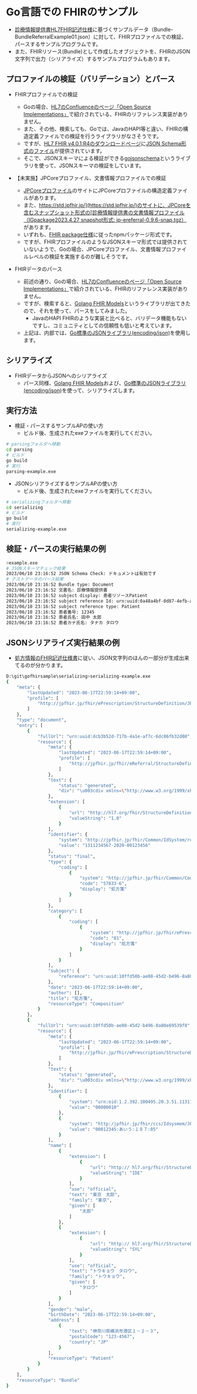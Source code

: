 # Go言語での FHIRのサンプル

- [診療情報提供書HL7FHIR記述仕様](https://std.jpfhir.jp/)に基づくサンプルデータ（Bundle-BundleReferralExample01.json）に対して、FHIRプロファイルでの検証、パースするサンプルプログラムです。
- また、FHIRリソース(Bundle)として作成したオブジェクトを、FHIRのJSON文字列で出力（シリアライズ）するサンプルプログラムもあります。
## プロファイルの検証（バリデーション）とパース
- FHIRプロファイルでの検証
    - Goの場合、[HL7のConfluenceのページ「Open Source Implementations」](https://confluence.hl7.org/display/FHIR/Open+Source+Implementations)で紹介されている、FHIRのリファレンス実装がありません。
    - また、その他、検索しても、Goでは、JavaのHAPI等と違い、FHIRの構造定義ファイルでの検証を行うライブラリがなさそうです。
    - ですが、[HL7 FHIR v4.0.1:R4のダウンロードページ](https://hl7.org/fhir/R4/downloads.html)に[JSON Schema形式のファイル](https://hl7.org/fhir/R4/fhir.schema.json.zip)が提供されています。        
    - そこで、JSONスキーマによる検証ができる[gojsonschema](https://github.com/xeipuuv/gojsonschema)というライブラリを使って、JSONスキーマの検証をしています。
- 【未実施】JPCoreプロファイル、文書情報プロファイルでの検証
    - [JPCoreプロファイル](https://jpfhir.jp/fhir/core/)のサイトにJPCoreプロファイルの構造定義ファイルがあります。
    - また、[https://std.jpfhir.jp/](https://std.jpfhir.jp/)のサイトに、JPCoreを含むスナップショット形式の[診療情報提供書の文書情報プロファイル（IGpackage2023.4.27 snapshot形式: jp-ereferral-0.9.6-snap.tgz）](https://jpfhir.jp/fhir/eReferral/jp-ereferral-0.9.7-snap.tgz)があります。 
    - いずれも、[FHIR package仕様](https://registry.fhir.org/learn)に従ったnpmパッケージ形式です。    
    - ですが、FHIRプロファイルのようなJSONスキーマ形式では提供されていないようで、Goの場合、JPCoreプロファイル、文書情報プロファイルレベルの検証を実施するのが難しそうです。

- FHIRデータのパース
    - 前述の通り、Goの場合、[HL7のConfluenceのページ「Open Source Implementations」](https://confluence.hl7.org/display/FHIR/Open+Source+Implementations)で紹介されている、FHIRのリファレンス実装がありません。
    - ですが、検索すると、[Golang FHIR Models](https://github.com/samply/golang-fhir-models)というライブラリが出てきたので、それを使って、パースをしてみました。
        - JavaのHAPI FHIRのような実装と比べると、バリデータ機能もないですし、コミュニティとしての信頼性も低いと考えています。
    - 上記は、内部では、[Go標準のJSONライブラリ(encoding/json)](https://pkg.go.dev/encoding/json)を使用します。

## シリアライズ
- FHIRデータからJSONへのシリアライズ
    - パース同様、[Golang FHIR Models](https://github.com/samply/golang-fhir-models)および、[Go標準のJSONライブラリ(encoding/json)](https://pkg.go.dev/encoding/json)を使って、シリアライズします。


## 実行方法
- 検証・パースするサンプルAPの使い方
    - ビルド後、生成されたexeファイルを実行してください。
```sh
# parsingフォルダへ移動
cd parsing
# ビルド
go build
# 実行
parsing-example.exe
```
- JSONシリアライズするサンプルAPの使い方
    - ビルド後、生成されたexeファイルを実行してください。
```sh
# serializingフォルダへ移動
cd serializing
# ビルド
go build
# 実行
serializing-example.exe
```

## 検証・パースの実行結果の例

```sh
>example.exe
# JSONスキーマチェック結果
2023/06/10 23:16:52 JSON Schema Check: ドキュメントは有効です
# テストデータのパース結果
2023/06/10 23:16:52 Bundle type: Document
2023/06/10 23:16:52 文書名: 診療情報提供書
2023/06/10 23:16:52 subject display: 患者リソースPatient
2023/06/10 23:16:52 subject reference Id: urn:uuid:0a48a4bf-0d87-4efb-aafd-d45e0842a4dd
2023/06/10 23:16:52 subject reference type: Patient
2023/06/10 23:16:52 患者番号: 12345
2023/06/10 23:16:52 患者氏名: 田中 太郎
2023/06/10 23:16:52 患者カナ氏名: タナカ タロウ
```

## JSONシリアライズ実行結果の例
- [処方情報のFHIR記述仕様書](https://jpfhir.jp/fhir/ePrescriptionData/igv1/)に従い、JSON文字列のほんの一部分が生成出来てるのが分かります。

```sh
D:\git\gofhirsample\serializing>serializing-example.exe
{
    "meta": {
        "lastUpdated": "2023-06-17T22:59:14+09:00",
        "profile": [
            "http://jpfhir.jp/fhir/ePrescription/StructureDefinition/JP_Bundle_ePrescriptionData"
        ]
    },
    "type": "document",
    "entry": [
        {
            "fullUrl": "urn:uuid:dcb3b52d-717b-4a1e-af7c-6dc86fb32d08",
            "resource": {
                "meta": {
                    "lastUpdated": "2023-06-17T22:59:14+09:00",
                    "profile": [
                        "http://jpfhir.jp/fhir/eReferral/StructureDefinition/JP_Composition_ePrescriptionData"      
                    ]
                },
                "text": {
                    "status": "generated",
                    "div": "\u003cdiv xmlns=\"http://www.w3.org/1999/xhtml\"\u003exxx\u003c/div\u003e"
                },
                "extension": [
                    {
                        "url": "http://hl7.org/fhir/StructureDefinition/composition-clinicaldocument-versionNumber",
                        "valueString": "1.0"
                    }
                ],
                "identifier": {
                    "system": "http://jpfhir.jp/fhir/Common/IdSystem/resourceInstance-identifier",
                    "value": "1311234567-2020-00123456"
                },
                "status": "final",
                "type": {
                    "coding": [
                        {
                            "system": "http://jpfhir.jp/fhir/Common/CodeSystem/doc-typecodes",
                            "code": "57833-6",
                            "display": "処方箋"
                        }
                    ]
                },
                "category": [
                    {
                        "coding": [
                            {
                                "system": "http://jpfhir.jp/fhir/ePrescription/CodeSystem/prescription-category",
                                "code": "01",
                                "display": "処方箋"
                            }
                        ]
                    }
                ],
                "subject": {
                    "reference": "urn:uuid:10ffd50b-ae08-45d2-b496-8a80e69539f8"
                },
                "date": "2023-06-17T22:59:14+09:00",
                "author": [],
                "title": "処方箋",
                "resourceType": "Composition"
            }
        },
        {
            "fullUrl": "urn:uuid:10ffd50b-ae08-45d2-b496-8a80e69539f8",
            "resource": {
                "meta": {
                    "lastUpdated": "2023-06-17T22:59:14+09:00",
                    "profile": [
                        "http://jpfhir.jp/fhir/ePrescription/StructureDefinition/JP_Patient_ePrescriptionData"
                    ]
                },
                "text": {
                    "status": "generated",
                    "div": "\u003cdiv xmlns=\"http://www.w3.org/1999/xhtml\"\u003exxx\u003c/div\u003e"
                },
                "identifier": [
                    {
                        "system": "urn:oid:1.2.392.100495.20.3.51.11311234567",
                        "value": "00000010"
                    },
                    {
                        "system": "http:/jpfhir.jp/fhir/ccs/Idsysmem/JP_Insurance_member/00012345",
                        "value": "00012345:あいう:１８７:05"
                    }
                ],
                "name": [
                    {
                        "extension": [
                            {
                                "url": "http:// hl7.org/fhir/StructureDefinition/iso21090-EN-representation",
                                "valueString": "IDE"
                            }
                        ],
                        "use": "official",
                        "text": "東京　太郎",
                        "family": "東京",
                        "given": [
                            "太郎"
                        ]
                    },
                    {
                        "extension": [
                            {
                                "url": "http:// hl7.org/fhir/StructureDefinition/iso21090-EN-representation",
                                "valueString": "SYL"
                            }
                        ],
                        "use": "official",
                        "text": "トウキョウ　タロウ",
                        "family": "トウキョウ",
                        "given": [
                            "タロウ"
                        ]
                    }
                ],
                "gender": "male",
                "birthDate": "2023-06-17T22:59:14+09:00",
                "address": [
                    {
                        "text": "神奈川県横浜市港区１－２－３",
                        "postalCode": "123-4567",
                        "country": "JP"
                    }
                ],
                "resourceType": "Patient"
            }
        }
    ],
    "resourceType": "Bundle"
}
```